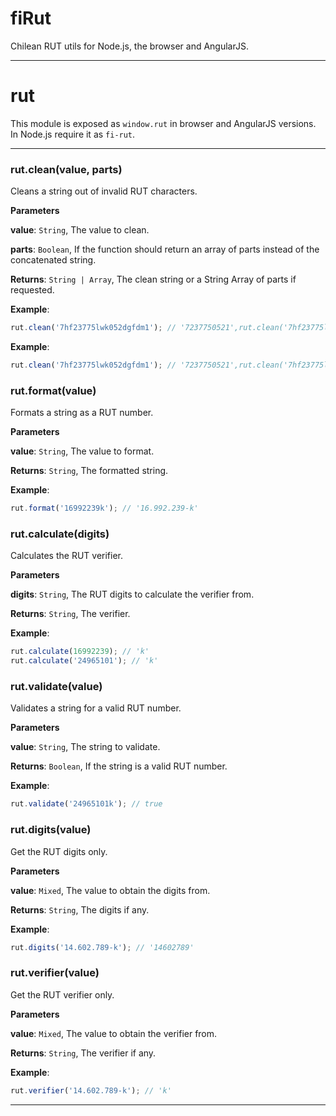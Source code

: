 # fiRut

Chilean RUT utils for Node.js, the browser and AngularJS.



* * *


# rut

This module is exposed as `window.rut` in browser and
AngularJS versions. In Node.js require it as `fi-rut`.



* * *

### rut.clean(value, parts) 

Cleans a string out of invalid RUT characters.

**Parameters**

**value**: `String`, The value to clean.

**parts**: `Boolean`, If the function should return an array of parts
instead of the concatenated string.

**Returns**: `String | Array`, The clean string or a String Array of parts
if requested.

**Example**:
```js
rut.clean('7hf23775lwk052dgfdm1'); // '7237750521',rut.clean('7hf23775lwk052dgfdm1', true); // ['723775052', '1']
```

**Example**:
```js
rut.clean('7hf23775lwk052dgfdm1'); // '7237750521',rut.clean('7hf23775lwk052dgfdm1', true); // ['723775052', '1']
```


### rut.format(value) 

Formats a string as a RUT number.

**Parameters**

**value**: `String`, The value to format.

**Returns**: `String`, The formatted string.

**Example**:
```js
rut.format('16992239k'); // '16.992.239-k'
```


### rut.calculate(digits) 

Calculates the RUT verifier.

**Parameters**

**digits**: `String`, The RUT digits to calculate the verifier from.

**Returns**: `String`, The verifier.

**Example**:
```js
rut.calculate(16992239); // 'k'
rut.calculate('24965101'); // 'k'
```


### rut.validate(value) 

Validates a string for a valid RUT number.

**Parameters**

**value**: `String`, The string to validate.

**Returns**: `Boolean`, If the string is a valid RUT number.

**Example**:
```js
rut.validate('24965101k'); // true
```


### rut.digits(value) 

Get the RUT digits only.

**Parameters**

**value**: `Mixed`, The value to obtain the digits from.

**Returns**: `String`, The digits if any.

**Example**:
```js
rut.digits('14.602.789-k'); // '14602789'
```


### rut.verifier(value) 

Get the RUT verifier only.

**Parameters**

**value**: `Mixed`, The value to obtain the verifier from.

**Returns**: `String`, The verifier if any.

**Example**:
```js
rut.verifier('14.602.789-k'); // 'k'
```



* * *










